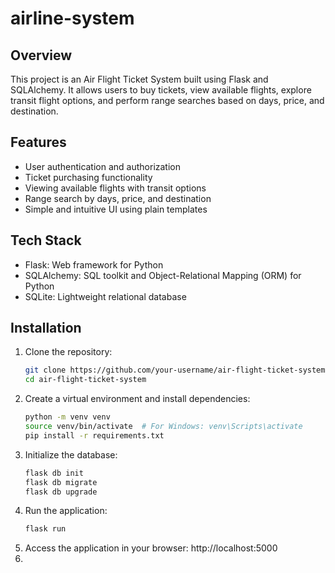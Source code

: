 # airline-system

## Overview
This project is an Air Flight Ticket System built using Flask and SQLAlchemy. It allows users to buy tickets, view available flights, explore transit flight options, and perform range searches based on days, price, and destination.

## Features
- User authentication and authorization
- Ticket purchasing functionality
- Viewing available flights with transit options
- Range search by days, price, and destination
- Simple and intuitive UI using plain templates

## Tech Stack
- Flask: Web framework for Python
- SQLAlchemy: SQL toolkit and Object-Relational Mapping (ORM) for Python
- SQLite: Lightweight relational database

## Installation
1. Clone the repository:
   ```bash
   git clone https://github.com/your-username/air-flight-ticket-system.git
   cd air-flight-ticket-system

2. Create a virtual environment and install dependencies:
   ```bash
   python -m venv venv
   source venv/bin/activate  # For Windows: venv\Scripts\activate
   pip install -r requirements.txt

3. Initialize the database:
   ```bash
   flask db init
   flask db migrate
   flask db upgrade


4. Run the application:
   ```bash
   flask run

5. Access the application in your browser: http://localhost:5000
6. 

